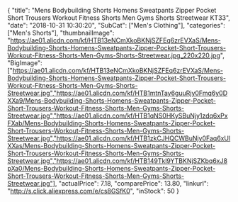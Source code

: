 {
	"title": "Mens Bodybuilding Shorts Homens Sweatpants Zipper Pocket Short Trousers Workout Fitness Shorts Men Gyms Shorts Streetwear KT33",
	"date": "2018-10-31 10:30:20",
	"SubCat": ["Men's Clothing"],
	"categories": ["Men's Shorts"],
	"thumbnailImage": "https://ae01.alicdn.com/kf/HTB13eNCmXkoBKNjSZFEq6zrEVXaS/Mens-Bodybuilding-Shorts-Homens-Sweatpants-Zipper-Pocket-Short-Trousers-Workout-Fitness-Shorts-Men-Gyms-Shorts-Streetwear.jpg_220x220.jpg",
	"BigImage": ["https://ae01.alicdn.com/kf/HTB13eNCmXkoBKNjSZFEq6zrEVXaS/Mens-Bodybuilding-Shorts-Homens-Sweatpants-Zipper-Pocket-Short-Trousers-Workout-Fitness-Shorts-Men-Gyms-Shorts-Streetwear.jpg","https://ae01.alicdn.com/kf/HTB1mtnTay6guuRjy0Fmq6y0DXXa9/Mens-Bodybuilding-Shorts-Homens-Sweatpants-Zipper-Pocket-Short-Trousers-Workout-Fitness-Shorts-Men-Gyms-Shorts-Streetwear.jpg","https://ae01.alicdn.com/kf/HTB1qNS0HKySBuNjy1zdq6xPxFXab/Mens-Bodybuilding-Shorts-Homens-Sweatpants-Zipper-Pocket-Short-Trousers-Workout-Fitness-Shorts-Men-Gyms-Shorts-Streetwear.jpg","https://ae01.alicdn.com/kf/HTB1zkCJHQCWBuNjy0Faq6xUlXXas/Mens-Bodybuilding-Shorts-Homens-Sweatpants-Zipper-Pocket-Short-Trousers-Workout-Fitness-Shorts-Men-Gyms-Shorts-Streetwear.jpg","https://ae01.alicdn.com/kf/HTB149Tkl9YTBKNjSZKbq6xJ8pXa0/Mens-Bodybuilding-Shorts-Homens-Sweatpants-Zipper-Pocket-Short-Trousers-Workout-Fitness-Shorts-Men-Gyms-Shorts-Streetwear.jpg"],
	"actualPrice": 7.18,
	"comparePrice": 13.80,
	"linkurl": "http://s.click.aliexpress.com/e/cs8GSfK0",
	"inStock": 50
}
